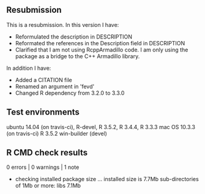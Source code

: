 ## Resubmission
This is a resubmission. In this version I have:

* Reformulated the description in DESCRIPTION
* Reformated the references in the Description field in DESCRIPTION
* Clarified that I am not using RcppArmadillo code. I am only using the package as a bridge to the C++ Armadillo library.

In addition I have:

* Added a CITATION file
* Renamed an argument in 'fevd'
* Changed R dependency from 3.2.0 to 3.3.0

## Test environments
ubuntu 14.04 (on travis-ci), R-devel, R 3.5.2, R 3.4.4, R 3.3.3
mac OS 10.3.3 (on travis-ci) R 3.5.2
win-builder (devel)

## R CMD check results

0 errors | 0 warnings | 1 note

* checking installed package size ... installed size is  7.7Mb sub-directories of 1Mb or more: libs 7.1Mb
